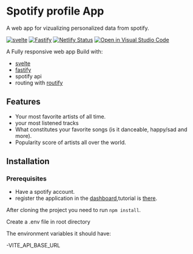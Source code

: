 # Spotify profile App

A web app for vizualizing personalized data from spotify.

[![svelte](https://img.shields.io/badge/svelte-3.38.2-61dafb)](https://svelte.dev/)
[![Fastify](https://img.shields.io/badge/fastify-3.15.1-61dafb)](https://www.fastify.io/)
[![Netlify Status](https://api.netlify.com/api/v1/badges/b13a6f77-4767-445d-a7ba-5ea0e5c1dd64/deploy-status)](https://app.netlify.com/sites/spotyfile/deploys)
[![Open in Visual Studio Code](https://open.vscode.dev/badges/open-in-vscode.svg)](https://open.vscode.dev//shelbon/spotify-profile)

A Fully responsive web app
Build with:

- [svelte](https://svelte.dev/)
- [fastify](https://www.fastify.io/)
- spotify api
- routing with [routify](https://routify.dev/)

## Features

- Your most favorite artists of all time.
- your most listened tracks
- What constitutes your favorite songs (is it danceable, happy/sad and more).
- Popularity score of artists all over the world.

## Installation

### Prerequisites

- Have a spotify account.
- register the application in the [dashboard](https://developer.spotify.com/dashboard),tutorial is [there](https://developer.spotify.com/documentation/general/guides/app-settings/#register-your-app).

After cloning the project you need to run `npm install`.

Create a .env file in root directory

The environment variables it should have:

-VITE_API_BASE_URL
